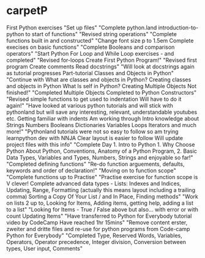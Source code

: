 # carpetP
First Python exercises
"Set up files"
"Complete python.land introduction-to-python to start of functions"
"Revised string operations"
"Complete functions built in and constructed"
"Change font size p to 1.5em Complete execises on basic functions"
"Complete Booleans and comparison operators"
"Start Python For Loop and While Loop exercises - and completed"
"Revised for-loops Create First Python Program!"
"Revised first program Create comments Read docstrings"
"Will look at docstrings again as tutorial progresses Part-tutorial Classes and Objects in Python"
"Continue with What are classes and objects in Python? Creating classes and objects in Python What Is self in Python? Creating Multiple Objects Not finished!"
"Completed Multiple Objects Completed to Python Constructors"
"Revised simple functions to get used to indentation Will have to do it again!"
"Have looked at various python tutorials and will stick with pythonland but will save any interesting, relevant, understandable youtubes etc. Getting familiar with indents Am working through Intro knowledge about Strings Numbers Booleans Dictionaries Variables Loops Iterators and much more!"
"Pythonland tutorials were not so easy to follow so am trying learnpython dev with NNJA Clear layout is easier to follow Will update project files with this info"
"Complete Day 1. Intro to Python 1. Why Choose Python About Python, Conventions, Anatomy of a Python Program, 2. Basic Data Types, Variables and Types, Numbers, Strings and enjoyable so far!"
"Completed defining functions"
"Re-do function arguements, defaults, keywords and order of declaration!"
"Moving on to function scope"
"Complete functions up to Practise"
"Practise exercise for function scope is V clever! Complete advanced data types - Lists: Indexes and Indices, Updating,  Range, Formatting (actually this means layout including a trailing comma) Sorting a Copy Of Your List / and In Place, Finding methods" 
"Work on lists 2 up to,  Looking for Items, Adding items, getting help, adding a list to a list"
"Looking for Items - True / False above but also...  with error or with count Updating Items"
"Have transferred to Python for Everybody tutorial video by CodeCamp Have reached 1hr 15mins"
"Remove content erster, zweiter and dritte files and re-use for python programs from Code-camp Python for Everybody"
"Completed Type, Reserved Words, Variables, Operators, Operator precedence, Integer division, Conversion between types, User input, Comments"